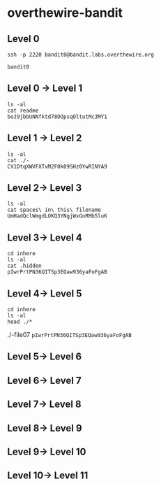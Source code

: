 # overthewire-bandit

## Level 0

`ssh -p 2220 bandit0@bandit.labs.overthewire.org`

`bandit0`

## Level 0 → Level 1

```
ls -al
cat readme
boJ9jbbUNNfktd78OOpsqOltutMc3MY1
```

## Level 1 → Level 2

```
ls -al
cat ./-
CV1DtqXWVFXTvM2F0k09SHz0YwRINYA9
```

## Level 2→ Level 3

```
ls -al
cat spaces\ in\ this\ filename
UmHadQclWmgdLOKQ3YNgjWxGoRMb5luK
```

## Level 3→ Level 4

```
cd inhere
ls -al
cat .hidden
pIwrPrtPN36QITSp3EQaw936yaFoFgAB
```

## Level 4→ Level 5

```
cd inhere
ls -al
head ./*
```
./-file07
`pIwrPrtPN36QITSp3EQaw936yaFoFgAB`


## Level 5→ Level 6

## Level 6→ Level 7

## Level 7→ Level 8

## Level 8→ Level 9


## Level 9→ Level 10


## Level 10→ Level 11





